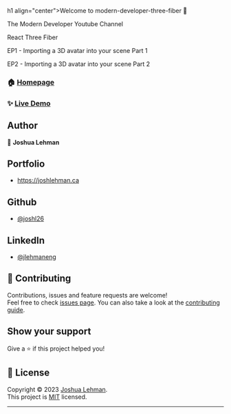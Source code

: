 h1 align="center">Welcome to modern-developer-three-fiber 👋</h1>

<p>

The Modern Developer Youtube Channel

React Three Fiber

EP1 - Importing a 3D avatar into your scene Part 1

EP2 - Importing a 3D avatar into your scene Part 2

</p>

### 🏠 [Homepage](https://github.com/joshl26/modern-developer-react-mern-fullstack#readme)


### ✨ [Live Demo](https://mern-test-frontend-vzc1.onrender.com)


## Author
👤 **Joshua Lehman**

## Portfolio
- https://joshlehman.ca 

## Github  
- [@joshl26](https://github.com/joshl26)  
  
 ## LinkedIn 
- [@jlehmaneng](https://linkedin.com/in/jlehmaneng)
  
  
  
## 🤝 Contributing

Contributions, issues and feature requests are welcome!<br />Feel free to check [issues page](https://github.com/joshl26/portfolio-site/issues). You can also take a look at the [contributing guide](https://github.com/joshl26/portfolio-site/blob/master/CONTRIBUTING.md).

## Show your support

Give a ⭐️ if this project helped you!

## 📝 License

Copyright © 2023 [Joshua Lehman](https://github.com/joshl26).<br />
This project is [MIT](https://github.com/joshl26/portfolio-site/blob/master/LICENSE) licensed.

---


